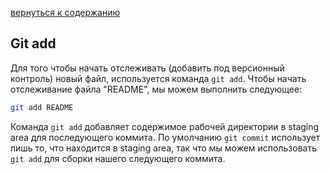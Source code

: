 [вернуться к содержанию](/readme.md)

## Git add

Для того чтобы начать отслеживать (добавить под версионный контроль) новый файл, используется команда `git add`. Чтобы начать отслеживание файла "README", мы можем выполнить следующее:

```bash =
git add README
```

Команда `git add` добавляет содержимое рабочей директории в staging area для последующего коммита. По умолчанию `git commit` использует лишь то, что находится в staging area, так что мы можем использовать `git add` для сборки нашего следующего коммита.

